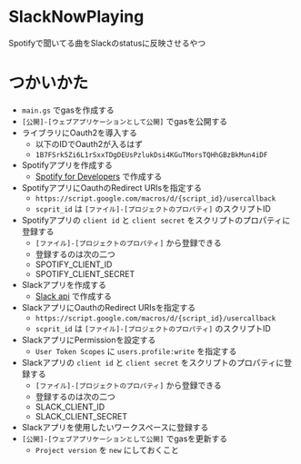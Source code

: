# SlackNowPlaying
Spotifyで聞いてる曲をSlackのstatusに反映させるやつ

# つかいかた

- `main.gs` でgasを作成する
- `[公開]-[ウェブアプリケーションとして公開]` でgasを公開する
- ライブラリにOauth2を導入する
  - 以下のIDでOauth2が入るはず
  - `1B7FSrk5Zi6L1rSxxTDgDEUsPzlukDsi4KGuTMorsTQHhGBzBkMun4iDF`
- Spotifyアプリを作成する
  - [Spotify for Developers](https://developer.spotify.com/dashboard/login) で作成する
- SpotifyアプリにOauthのRedirect URIsを指定する
  - `https://script.google.com/macros/d/{script_id}/usercallback`
  - `scprit_id` は `[ファイル]-[プロジェクトのプロパティ]` のスクリプトID
- Spotifyアプリの `client id` と `client secret` をスクリプトのプロパティに登録する
  - `[ファイル]-[プロジェクトのプロパティ]` から登録できる
  - 登録するのは次の二つ
  - SPOTIFY_CLIENT_ID
  - SPOTIFY_CLIENT_SECRET
- Slackアプリを作成する
  - [Slack api](https://api.slack.com/apps) で作成する
- SlackアプリにOauthのRedirect URIsを指定する
  - `https://script.google.com/macros/d/{script_id}/usercallback`
  - `scprit_id` は `[ファイル]-[プロジェクトのプロパティ]` のスクリプトID
- SlackアプリにPermissionを設定する
  - `User Token Scopes` に `users.profile:write` を指定する
- Slackアプリの `client id` と `client secret` をスクリプトのプロパティに登録する
  - `[ファイル]-[プロジェクトのプロパティ]` から登録できる
  - 登録するのは次の二つ
  - SLACK_CLIENT_ID
  - SLACK_CLIENT_SECRET
- Slackアプリを使用したいワークスペースに登録する
- `[公開]-[ウェブアプリケーションとして公開]` でgasを更新する
  - `Project version` を `new` にしておくこと
